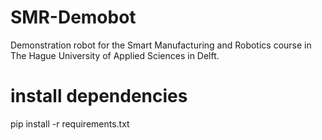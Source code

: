 # SMR-Demobot
Demonstration robot for the Smart Manufacturing and Robotics course in The Hague University of Applied Sciences in Delft.

# install dependencies
pip install -r requirements.txt